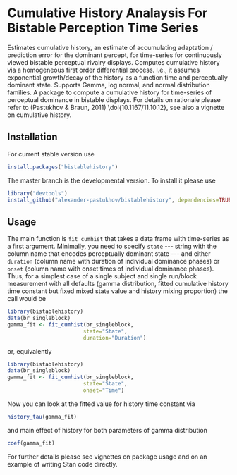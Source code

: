 # Cumulative History Analaysis For Bistable Perception Time Series

Estimates cumulative history, an estimate of accumulating adaptation / prediction error for the dominant percept,  for time-series for continuously viewed bistable perceptual rivalry displays. Computes cumulative history via a homogeneous first order differential process. I.e., it assumes exponential growth/decay of the history as a function time and perceptually dominant state. Supports Gamma, log normal, and normal distribution families. A package to compute a cumulative history for time-series of perceptual dominance in bistable displays. For details on rationale please refer to (Pastukhov & Braun, 2011) \doi{10.1167/11.10.12}, see also a vignette on cumulative history.

## Installation
For current stable version use
```r
install.packages("bistablehistory")
```

The master branch is the developmental version. To install it please use

```r
library("devtools")
install_github("alexander-pastukhov/bistablehistory", dependencies=TRUE)
```

## Usage

The main function is `fit_cumhist` that takes a data frame with time-series as a first argument. Minimally, you need to specify `state` --- string with the column name that encodes perceptually dominant state --- and either `duration` (column name with duration of individual dominance phases) or `onset` (column name with onset times of individual dominance phases). Thus, for a simplest case of a single subject and single run/block measurement with all defaults (gamma distribution, fitted cumulative history time constant but fixed mixed state value and history mixing proportion) the call would be
```r
library(bistablehistory)
data(br_singleblock)
gamma_fit <- fit_cumhist(br_singleblock,
                        state="State",
                        duration="Duration")
```
or, equivalently
```r
library(bistablehistory)
data(br_singleblock)
gamma_fit <- fit_cumhist(br_singleblock,
                        state="State",
                        onset="Time")
```

Now you can look at the fitted value for history time constant via
```r
history_tau(gamma_fit)
```

and main effect of history for both parameters of gamma distribution
```r
coef(gamma_fit)
```

For further details please see vignettes on package usage and on an example of writing Stan code directly.
